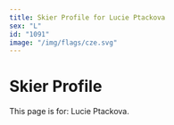 ```yaml
---
title: Skier Profile for Lucie Ptackova
sex: "L"
id: "1091"
image: "/img/flags/cze.svg" 
---
```


# Skier Profile

This page is for: Lucie Ptackova.
    